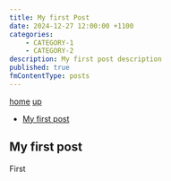 ```yaml
---
title: My first Post
date: 2024-12-27 12:00:00 +1100
categories:
    - CATEGORY-1
    - CATEGORY-2
description: My first post description
published: true
fmContentType: posts
---
```


[home](/) [up](./)

* [My first post](#my-first-post)

## My first post

First
